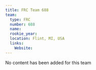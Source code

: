 ```yaml
---
title: FRC Team 688
team:
  type: FRC
  number: 688
  name: 
  rookie_year: 
  location: Flint, MI, USA
  links:
    Website: 
---
```

No content has been added for this team